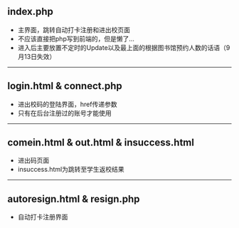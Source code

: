 ## index.php
* 主界面，跳转自动打卡注册和进出校页面
* 不应该直接把php写到前端的，但是懒了...
* 进入后主要放置不定时的Update以及最上面的根据图书馆预约人数的话语（9月13日失效）
------------------------------------
## login.html & connect.php
* 进出校码的登陆界面，href传递参数
* 只有在后台注册过的账号才能使用
-------------------------------------
## comein.html & out.html & insuccess.html
* 进出码页面
* insuccess.html为跳转至学生返校结果
-------------------------------------
## autoresign.html & resign.php
* 自动打卡注册界面
